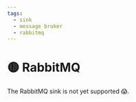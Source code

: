 ```yaml
---
tags:
  - sink
  - message broker
  - rabbitmq
---
```


# 🟡 RabbitMQ

The RabbitMQ sink is not yet supported 😱.

